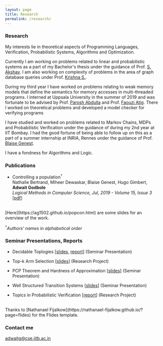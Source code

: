 ```yaml
---
layout: page
title: Research
permalink: /research/
---
```


### Research

My interests lie in theoretical aspects of Programming Languages, Verification, Probabilistic Systems, Algorithms and Optimization.

Currently I am working on problems related to linear and probabilistic systems as a part of my Bachelor's thesis under the guidance of Prof. [S. Akshay](https://www.cse.iitb.ac.in/~akshayss/). I am also working on complexity of problems in the area of graph database queries under Prof. [Krishna S.](https://www.cse.iitb.ac.in/~krishnas/).

During my third year I have worked on problems relating to weak memory models that define the semantics for memory accesses in multi-threaded programs. I interned at Uppsala University in the summer of 2019 and was fortunate to be advised by Prof. [Parosh Abdulla](http://user.it.uu.se/~parosh/) and Prof. [Faouzi Atig](http://www.it.uu.se/katalog/mohat117/atig). There I worked on theoretical problems and developed a model checker for verifying programs

I have studied and worked on problems related to Markov Chains, MDPs and Probabilistic Verification under the guidance of  during my 2nd year at IIT Bombay. I had the good fortune of being able to follow up on this as a part of a summer internship at INRIA, Rennes under the guidance of Prof. [Blaise Genest](https://perso.crans.org/genest/).

I have a fondness for Algorithms and Logic.


### Publications

* Controlling a population<sup>&dagger;</sup><br/>
Nathalie Bertrand, Miheer Dewaskar, Blaise Genest, Hugo Gimbert, **Adwait Godbole**<br/>
*Logical Methods in Computer Science, Jul, 2019 - Volume 15, Issue 3*
\[[pdf](https://arxiv.org/pdf/1807.00893.pdf)\]
<br/>
<!-- \[[code](link)\] -->
[Here](https://ag1502.github.io/popcon.html) are some slides for an overview of the work.


<sup>&dagger;</sup>*Authors' names in alphabetical order* 


### Seminar Presentations, Reports

* Decidable Toplogies [[slides](https://ag1502.github.io/slides/Decidable_Topologies.pdf), [report](https://ag1502.github.io/slides/DecidableTopologies)] (Seminar Presentation)

* Top-k Arm Selection [[slides](https://ag1502.github.io/slides/Top_k_Arm_Selection.pdf)] (Research Project)

* PCP Theorem and Hardness of Approximation [[slides](https://ag1502.github.io/slides/PCP_and_HoA_.pdf)]
(Seminar Presentation)

* Well Structured Transition Systems [[slides](https://ag1502.github.io/slides/WSTS.pdf)]
(Seminar Presentation)

* Topics in Probabilistic Verification [[report](https://ag1502.github.io/slides/Report.pdf)]
(Research Project)

<br>
Thanks to [Nathanael Fijalkow](https://nathanael-fijalkow.github.io/?page=flides) for the Flides template.

### Contact me

[adwaitg@cse.iitb.ac.in](mailto:adwaitg@cse.iitb.ac.in)
